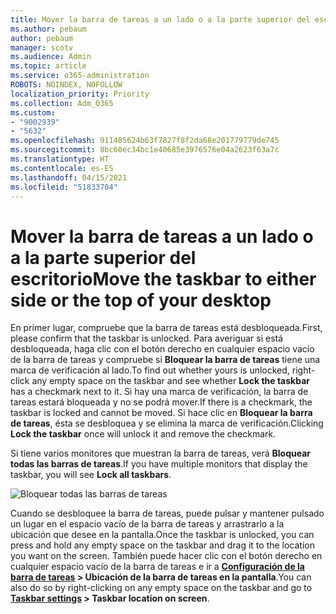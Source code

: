 ```yaml
---
title: Mover la barra de tareas a un lado o a la parte superior del escritorio
ms.author: pebaum
author: pebaum
manager: scotv
ms.audience: Admin
ms.topic: article
ms.service: o365-administration
ROBOTS: NOINDEX, NOFOLLOW
localization_priority: Priority
ms.collection: Adm_O365
ms.custom:
- "9002939"
- "5632"
ms.openlocfilehash: 911485624b63f7827f8f2da68e201779779de745
ms.sourcegitcommit: 8bc60ec34bc1e40685e3976576e04a2623f63a7c
ms.translationtype: HT
ms.contentlocale: es-ES
ms.lasthandoff: 04/15/2021
ms.locfileid: "51833704"
---
```

# <a name="move-the-taskbar-to-either-side-or-the-top-of-your-desktop"></a><span data-ttu-id="710fe-102">Mover la barra de tareas a un lado o a la parte superior del escritorio</span><span class="sxs-lookup"><span data-stu-id="710fe-102">Move the taskbar to either side or the top of your desktop</span></span>

<span data-ttu-id="710fe-103">En primer lugar, compruebe que la barra de tareas está desbloqueada.</span><span class="sxs-lookup"><span data-stu-id="710fe-103">First, please confirm that the taskbar is unlocked.</span></span> <span data-ttu-id="710fe-104">Para averiguar si está desbloqueada, haga clic con el botón derecho en cualquier espacio vacío de la barra de tareas y compruebe si **Bloquear la barra de tareas** tiene una marca de verificación al lado.</span><span class="sxs-lookup"><span data-stu-id="710fe-104">To find out whether yours is unlocked, right-click any empty space on the taskbar and see whether **Lock the taskbar** has a checkmark next to it.</span></span> <span data-ttu-id="710fe-105">Si hay una marca de verificación, la barra de tareas estará bloqueada y no se podrá mover.</span><span class="sxs-lookup"><span data-stu-id="710fe-105">If there is a checkmark, the taskbar is locked and cannot be moved.</span></span> <span data-ttu-id="710fe-106">Si hace clic en **Bloquear la barra de tareas**, ésta se desbloquea y se elimina la marca de verificación.</span><span class="sxs-lookup"><span data-stu-id="710fe-106">Clicking **Lock the taskbar** once will unlock it and remove the checkmark.</span></span>

<span data-ttu-id="710fe-107">Si tiene varios monitores que muestran la barra de tareas, verá **Bloquear todas las barras de tareas**.</span><span class="sxs-lookup"><span data-stu-id="710fe-107">If you have multiple monitors that display the taskbar, you will see **Lock all taskbars**.</span></span>

![Bloquear todas las barras de tareas](media/lock-all-taskbars.png)

<span data-ttu-id="710fe-109">Cuando se desbloquee la barra de tareas, puede pulsar y mantener pulsado un lugar en el espacio vacío de la barra de tareas y arrastrarlo a la ubicación que desee en la pantalla.</span><span class="sxs-lookup"><span data-stu-id="710fe-109">Once the taskbar is unlocked, you can press and hold any empty space on the taskbar and drag it to the location you want on the screen.</span></span> <span data-ttu-id="710fe-110">También puede hacer clic con el botón derecho en cualquier espacio vacío de la barra de tareas e ir a **[Configuración de la barra de tareas](ms-settings:taskbar?activationSource=GetHelp) > Ubicación de la barra de tareas en la pantalla**.</span><span class="sxs-lookup"><span data-stu-id="710fe-110">You can also do so by right-clicking on any empty space on the taskbar and go to **[Taskbar settings](ms-settings:taskbar?activationSource=GetHelp) > Taskbar location on screen**.</span></span>
